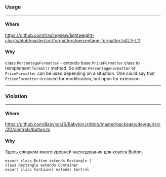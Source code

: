 ### Usage

---
#### Where

https://github.com/tradingview/lightweight-charts/blob/master/src/formatters/percentage-formatter.ts#L3-L11


#### Why

class `PercentageFormatter` - extends base `PriceFormatter` class to reimplement `format()` method. So either `PercentageFormatter` or `PriceFormatter` can be used depending on a situation. One could say that `PricedFormatter` is closed for modification, but open for extension.

------------------------

### Violation

---
#### Where

https://github.com/BabylonJS/Babylon.js/blob/master/packages/dev/gui/src/2D/controls/button.ts

#### Why

Здесь слишком много уровней наследования для класса Button.

```
export class Button extends Rectangle {
class Rectangle extends Container
export class Container extends Control
```